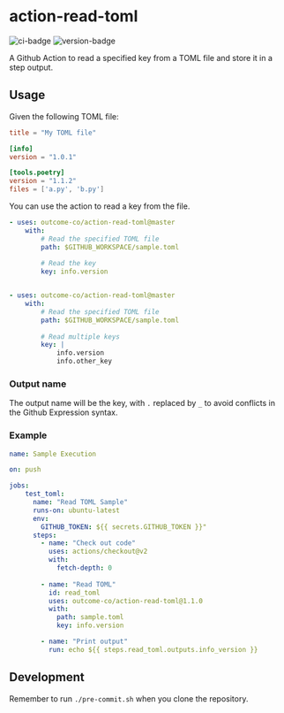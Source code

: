 # action-read-toml
![ci-badge](https://github.com/outcome-co/action-read-toml/workflows/Release/badge.svg?branch=v2.0.0) ![version-badge](https://img.shields.io/badge/version-2.0.0-brightgreen)

A Github Action to read a specified key from a TOML file and store it in a step output.

## Usage

Given the following TOML file:
```toml
title = "My TOML file"

[info]
version = "1.0.1"

[tools.poetry]
version = "1.1.2"
files = ['a.py', 'b.py']
```

You can use the action to read a key from the file.

```yaml
- uses: outcome-co/action-read-toml@master
    with:
        # Read the specified TOML file
        path: $GITHUB_WORKSPACE/sample.toml
        
        # Read the key
        key: info.version


- uses: outcome-co/action-read-toml@master
    with:
        # Read the specified TOML file
        path: $GITHUB_WORKSPACE/sample.toml
        
        # Read multiple keys
        key: |
            info.version
            info.other_key
```

### Output name
The output name will be the key, with `.` replaced by `_` to avoid conflicts in the Github Expression syntax.

### Example

```yaml
name: Sample Execution

on: push

jobs:
    test_toml:
      name: "Read TOML Sample"
      runs-on: ubuntu-latest
      env:
        GITHUB_TOKEN: ${{ secrets.GITHUB_TOKEN }}"
      steps:
        - name: "Check out code"
          uses: actions/checkout@v2
          with:
            fetch-depth: 0
  
        - name: "Read TOML"
          id: read_toml
          uses: outcome-co/action-read-toml@1.1.0
          with:
            path: sample.toml
            key: info.version

        - name: "Print output"
          run: echo ${{ steps.read_toml.outputs.info_version }}
```

## Development

Remember to run `./pre-commit.sh` when you clone the repository.
